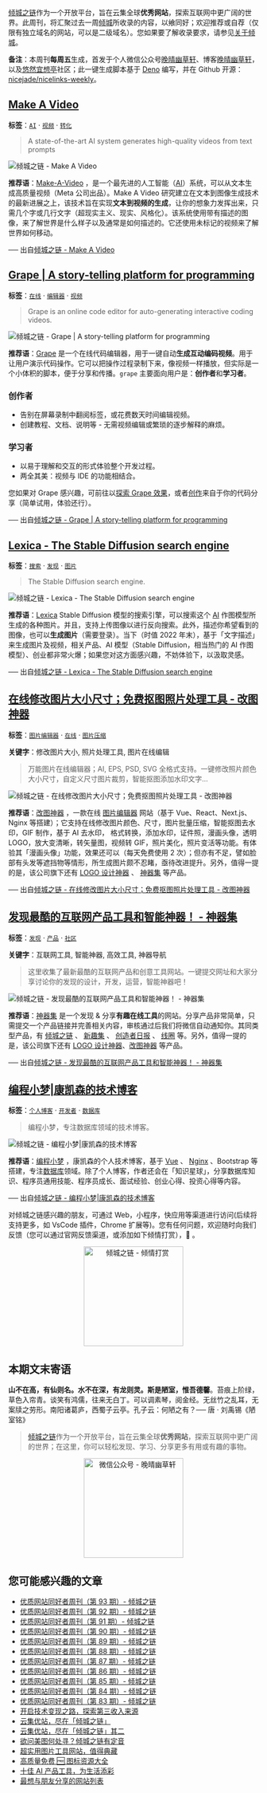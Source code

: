 [倾城之链](https://nicelinks.site/?utm_source=weekly)作为一个开放平台，旨在云集全球**优秀网站**，探索互联网中更广阔的世界。此周刊，将汇聚过去一周[倾城](https://nicelinks.site/?utm_source=weekly)所收录的内容，以飨同好；欢迎推荐或自荐（仅限有独立域名的网站，可以是二级域名）。您如果要了解收录要求，请参见[关于倾城](https://nicelinks.site/about?utm_source=weekly)。

**备注**：本周刊**每周五**生成，首发于个人微信公众号[晚晴幽草轩](https://mp.weixin.qq.com/mp/appmsgalbum?__biz=MzI5MDIwMzM2Mg==&action=getalbum&album_id=1530765143352082433&scene=173&from_msgid=2650641087&from_itemidx=1&count=3#wechat_redirect)、博客[晚晴幽草轩](https://www.jeffjade.com)，以及[悠然宜想亭](https://forum.lovejade.cn/)社区；此一键生成脚本基于 [Deno](https://nicelinks.site/post/602d30aad099ff5688618591) 编写，并在 Github 开源：[nicejade/nicelinks-weekly](https://github.com/nicejade/nicelinks-weekly)。

## [Make A Video](https://nicelinks.site/post/6388b6d16584a1758339bf0d)

**标签**：[`AI`](https://nicelinks.site/tags/AI) · [`视频`](https://nicelinks.site/tags/视频) · [`转化`](https://nicelinks.site/tags/转化)

> A state-of-the-art AI system generates high-quality videos from text prompts

![倾城之链 - Make A Video](https://nicelinks.oss-cn-shenzhen.aliyuncs.com/makeavideo.studio.png?x-oss-process=style/png2jpg)

**推荐语**：[Make-A-Video](https://nicelinks.site/redirect?url=https://makeavideo.studio/) ，是一个最先进的人工智能（[AI](https://nicelinks.site/tags/AI)）系统，可以从文本生成高质量视频（Meta 公司出品）。Make A Video 研究建立在文本到图像生成技术的最新进展之上，该技术旨在实现**文本到视频的生成**，让你的想象力发挥出来，只需几个字或几行文字（超现实主义、现实、风格化）。该系统使用带有描述的图像，来了解世界是什么样子以及通常是如何描述的。它还使用未标记的视频来了解世界如何移动。

── 出自[倾城之链 - Make A Video](https://nicelinks.site/post/6388b6d16584a1758339bf0d)

## [Grape | A story-telling platform for programming](https://nicelinks.site/post/638897f06584a1758339b9ad)

**标签**：[`在线`](https://nicelinks.site/tags/在线) · [`编辑器`](https://nicelinks.site/tags/编辑器) · [`视频`](https://nicelinks.site/tags/视频)

> Grape is an online code editor for auto-generating interactive coding videos.

![倾城之链 - Grape | A story-telling platform for programming](https://nicelinks.oss-cn-shenzhen.aliyuncs.com/www.grape.codes.png?x-oss-process=style/png2jpg)

**推荐语**：[Grape](:https://nicelinks.site/redirect?url=https://www.grape.codes/) 是一个在线代码编辑器，用于一键自动**生成互动编码视频**。用于让用户演示代码操作。它可以把操作过程录制下来，像视频一样播放，但实际是一个小体积的脚本，便于分享和传播。`grape` 主要面向用户是：**创作者**和**学习者**。

### 创作者

- 告别在屏幕录制中翻阅标签，或花费数天时间编辑视频。
- 创建教程、文档、说明等 - 无需视频编辑或繁琐的逐步解释的麻烦。

### 学习者

- 以易于理解和交互的形式体验整个开发过程。
- 两全其美：视频与 IDE 的功能相结合。

您如果对 Grape 感兴趣，可前往以[探索 Grape 效果](https://www.grape.codes/explore)，或者[创作](https://www.grape.codes/create)来自于你的代码分享（简单试用，体验还行）。

── 出自[倾城之链 - Grape | A story-telling platform for programming](https://nicelinks.site/post/638897f06584a1758339b9ad)

## [Lexica - The Stable Diffusion search engine](https://nicelinks.site/post/638892f56584a1758339b95b)

**标签**：[`搜索`](https://nicelinks.site/tags/搜索) · [`发现`](https://nicelinks.site/tags/发现) · [`图片`](https://nicelinks.site/tags/图片)

> The Stable Diffusion search engine.

![倾城之链 - Lexica - The Stable Diffusion search engine](https://nicelinks.oss-cn-shenzhen.aliyuncs.com/lexica.art.png?x-oss-process=style/png2jpg)

**推荐语**：[Lexica](https://nicelinks.site/redirect?url=https://lexica.art/) Stable Diffusion 模型的搜索引擎，可以搜索这个 [AI](https://nicelinks.site/tags/AI) 作图模型所生成的各种图片。并且，支持上传图像以进行反向搜索。此外，描述你希望看到的图像，也可以**生成图片**（需要登录）。当下（时值 2022 年末），基于「文字描述」来生成图片及视频，相关产品、AI 模型（Stable Diffusion，相当热门的 AI 作图模型）、创业都非常火爆；如果您对这方面感兴趣，不妨体验下，以汲取灵感。

── 出自[倾城之链 - Lexica - The Stable Diffusion search engine](https://nicelinks.site/post/638892f56584a1758339b95b)

## [在线修改图片大小尺寸；免费抠图照片处理工具 - 改图神器](https://nicelinks.site/post/6387730b6584a1758339af81)

**标签**：[`图片编辑器`](https://nicelinks.site/tags/图片编辑器) · [`在线`](https://nicelinks.site/tags/在线) · [`图片压缩`](https://nicelinks.site/tags/图片压缩)

**关键字**：修改图片大小, 照片处理工具, 图片在线编辑

> 万能图片在线编辑器；AI, EPS, PSD, SVG 全格式支持。一键修改照片颜色大小尺寸，自定义尺寸图片裁剪，智能抠图添加水印文字...

![倾城之链 - 在线修改图片大小尺寸；免费抠图照片处理工具 - 改图神器](https://nicelinks.oss-cn-shenzhen.aliyuncs.com/img.logosc.cn.png?x-oss-process=style/png2jpg)

**推荐语**：[改图神器](https://nicelinks.site/redirect?url=https://img.logosc.cn/) ，一款在线 [图片编辑器](https://nicelinks.site/tags/图片编辑器) 网站（基于 Vue、React、Next.js、Nginx 等搭建）；它支持在线修改图片颜色、尺寸，图片批量压缩，智能抠图去水印，GIF 制作，基于 AI 去水印， 格式转换，添加水印，证件照，漫画头像，透明 LOGO，放大变清晰，转矢量图，视频转 GIF，照片美化，照片变活等功能。有体验其「漫画头像」功能，效果还可以（每天免费使用 2 次）；但亦有不足，譬如脸部有头发等遮挡物等情形，所生成图片颇不忍睹，亟待改进提升。另外，值得一提的是，该公司旗下还有 [LOGO 设计神器](https://nicelinks.site/post/626e6b287d02b74eba0f09c2) 、 [神器集](https://nicelinks.site/redirect?url=https://hao.logosc.cn/) 等产品。

── 出自[倾城之链 - 在线修改图片大小尺寸；免费抠图照片处理工具 - 改图神器](https://nicelinks.site/post/6387730b6584a1758339af81)

## [发现最酷的互联网产品工具和智能神器！ - 神器集](https://nicelinks.site/post/63876dc76584a1758339ae7f)

**标签**：[`发现`](https://nicelinks.site/tags/发现) · [`产品`](https://nicelinks.site/tags/产品) · [`社区`](https://nicelinks.site/tags/社区)

**关键字**：互联网工具, 智能神器, 高效工具, 神器导航

> 这里收集了最新最酷的互联网产品和创意工具网站。一键提交网址和大家分享讨论你的发现的设计，开发，运营，智能神器吧！

![倾城之链 - 发现最酷的互联网产品工具和智能神器！ - 神器集](https://nicelinks.oss-cn-shenzhen.aliyuncs.com/hao.logosc.cn.png?x-oss-process=style/png2jpg)

**推荐语**：[神器集](https://nicelinks.site/redirect?url=https://hao.logosc.cn/) 是一个发现 & 分享**有趣在线工具**的网站。分享产品非常简单，只需提交一个产品链接并完善相关内容，审核通过后我们将微信自动通知你。其同类型产品，有 [倾城之链](https://nicelinks.site) 、 [新趣集](https://nicelinks.site/post/604a16ec5f9af714fe21dcc8) 、 [创造者日报](https://nicelinks.site/post/5db1d4aba7d64d01501bc72a) 、 [线圈](https://nicelinks.site/post/631ebcae6d57c401f21d6713) 等。另外，值得一提的是，该公司旗下还有 [LOGO 设计神器](https://nicelinks.site/post/626e6b287d02b74eba0f09c2)、[改图神器](https://nicelinks.site/post/6387730b6584a1758339af81) 等产品。

── 出自[倾城之链 - 发现最酷的互联网产品工具和智能神器！ - 神器集](https://nicelinks.site/post/63876dc76584a1758339ae7f)

## [编程小梦|康凯森的技术博客](https://nicelinks.site/post/6386e3416584a1758339a79f)

**标签**：[`个人博客`](https://nicelinks.site/tags/个人博客) · [`开发者`](https://nicelinks.site/tags/开发者) · [`数据库`](https://nicelinks.site/tags/数据库)

> 编程小梦，专注数据库领域的技术博客。

![倾城之链 - 编程小梦|康凯森的技术博客](https://nicelinks.oss-cn-shenzhen.aliyuncs.com/blog.bcmeng.com.png?x-oss-process=style/png2jpg)

**推荐语**：[编程小梦](https://nicelinks.site/redirect?url=https://blog.bcmeng.com/) ，康凯森的个人技术博客，基于 [Vue](https://nicelinks.site/post/5b1a221c0526c920d6dfaada) 、 [Nginx](https://nicelinks.site/post/6339a6aa35a9c117dacf2363) 、Bootstrap 等搭建，专注[数据库](https://nicelinks.site/tags/数据库)领域。除了个人博客，作者还会在「知识星球」，分享数据库知识、程序员通用技能、程序员成长、面试经验、创业心得、投资心得等内容。

── 出自[倾城之链 - 编程小梦|康凯森的技术博客](https://nicelinks.site/post/6386e3416584a1758339a79f)

对倾城之链感兴趣的朋友，可通过 Web，小程序，快应用等渠道进行访问(后续将支持更多，如 VsCode 插件，Chrome 扩展等)。您有任何问题，欢迎随时向我们反馈（您可以通过官网反馈渠道，或添加如下倾情打赏），🤲 。

<div align="center">
  <img src="https://lovejade.oss-cn-shenzhen.aliyuncs.com/reward-code.jpeg"  width="200px" alt="倾城之链 - 倾情打赏">
</div>

## 本期文末寄语

**山不在高，有仙则名。水不在深，有龙则灵。斯是陋室，惟吾德馨**。苔痕上阶绿，草色入帘青。谈笑有鸿儒，往来无白丁。可以调素琴，阅金经。无丝竹之乱耳，无案牍之劳形。南阳诸葛庐，西蜀子云亭。孔子云：何陋之有？── 唐 · 刘禹锡《陋室铭》

> [倾城之链](https://nicelinks.site/?utm_source=weekly)作为一个开放平台，旨在云集全球**优秀网站**，探索互联网中更广阔的世界；在这里，你可以轻松发现、学习、分享更多有用或有趣的事物。

<div align="center">
  <img src="https://lovejade.oss-cn-shenzhen.aliyuncs.com/wechat-article-qrcode.jpg" style="width: 200px;min-width: 200px;" alt="微信公众号 - 晚晴幽草轩"/>
</div>

## 您可能感兴趣的文章

- [优质网站同好者周刊（第 93 期）- 倾城之链](https://blog.nicelinks.site/weekly-093/)
- [优质网站同好者周刊（第 92 期）- 倾城之链](https://blog.nicelinks.site/weekly-092/)
- [优质网站同好者周刊（第 91 期）- 倾城之链](https://blog.nicelinks.site/weekly-091/)
- [优质网站同好者周刊（第 90 期）- 倾城之链](https://blog.nicelinks.site/weekly-090/)
- [优质网站同好者周刊（第 89 期）- 倾城之链](https://blog.nicelinks.site/weekly-089/)
- [优质网站同好者周刊（第 88 期）- 倾城之链](https://blog.nicelinks.site/weekly-088/)
- [优质网站同好者周刊（第 87 期）- 倾城之链](https://blog.nicelinks.site/weekly-087/)
- [优质网站同好者周刊（第 86 期）- 倾城之链](https://blog.nicelinks.site/weekly-086/)
- [优质网站同好者周刊（第 85 期）- 倾城之链](https://blog.nicelinks.site/weekly-085/)
- [优质网站同好者周刊（第 84 期）- 倾城之链](https://blog.nicelinks.site/weekly-084/)
- [优质网站同好者周刊（第 83 期）- 倾城之链](https://blog.nicelinks.site/weekly-083/)
- [开启技术变现之路，探索第三收入来源](https://www.jeffjade.com/2020/11/17/173-talk-about-nice-links/)
- [云集优站，尽在「倾城之链」](https://www.jeffjade.com/2017/12/31/136-talk-about-nicelinks-site/)
- [云集优站，尽在「倾城之链」其二](https://www.jeffjade.com/2018/12/23/146-talk-about-nice-links/)
- [欲问美图何处寻？倾城之链有定音](https://www.jeffjade.com/2019/02/17/151-aweome-beautiful-picture-website-list/ "欲问美图何处寻？倾城之链有定音")
- [超实用图片工具网站，值得典藏](https://www.jeffjade.com/2020/07/27/165-aweome-picture-tool-website-list/)
- [高质量免费 🆓 图标资源大全](https://www.jeffjade.com/2020/09/11/169-high-quality-free-icon-resource-collection/)
- [十佳 AI 产品工具，为生活添彩](https://www.jeffjade.com/2020/09/23/170-list-of-top-20-ai-product-tools/)
- [最想与朋友分享的网站列表](https://www.jeffjade.com/2020/09/01/168-list-of-websites-i-most-want-to-share-with-my-friends/)
